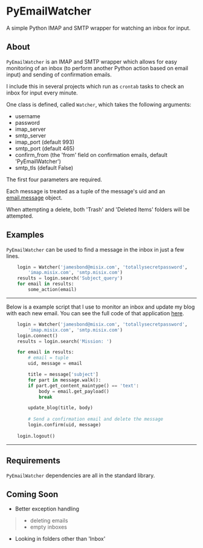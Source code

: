 # PyEmailWatcher
A simple Python IMAP and SMTP wrapper for watching an inbox for input.

About
----

`PyEmailWatcher` is an IMAP and SMTP wrapper which allows for easy monitoring of an inbox (to perform another Python action based on email input) and sending of confirmation emails.

I include this in several projects which run as `crontab` tasks to check an inbox for input every minute.

One class is defined, called `Watcher`, which takes the following arguments:

- username
- password
- imap_server
- smtp_server
- imap_port (default 993)
- smtp_port (default 465)
- confirm_from (the 'from' field on confirmation emails, default 'PyEmailWatcher')
- smtp_tls (default False)

The first four parameters are required.

Each message is treated as a tuple of the message's uid and an [email.message](https://docs.python.org/2/library/email.message.html) object.

When attempting a delete, both 'Trash' and 'Deleted Items' folders will be attempted.

Examples
-----

`PyEmailWatcher` can be used to find a message in the inbox in just a few lines.

```python
	login = Watcher('jamesbond@misix.com', 'totallysecretpassword', 
		'imap.misix.com', 'smtp.misix.com')
	results = login.search('Subject_query')
	for email in results:
		some_action(email)
```
------------

Below is a example script that I use to monitor an inbox and update my blog with each new email. You can see the full code of that application [here](../../../BasecampHelper).

```python
	login = Watcher('jamesbond@misix.com', 'totallysecretpassword', 
		'imap.misix.com', 'smtp.misix.com')
	login.connect()
	results = login.search('Mission: ')

	for email in results:
		# email = tuple
		uid, message = email

		title = message['subject']
		for part in message.walk():
		if part.get_content_maintype() == 'text':
			body = email.get_payload()
			break

		update_blog(title, body)
			
		# Send a confirmation email and delete the message
		login.confirm(uid, message)
		
	login.logout()
```
------------

Requirements
------

`PyEmailWatcher` dependencies are all in the standard library.

Coming Soon
------

- Better exception handling
>	- deleting emails
>	- empty inboxes
- Looking in folders other than 'Inbox'
